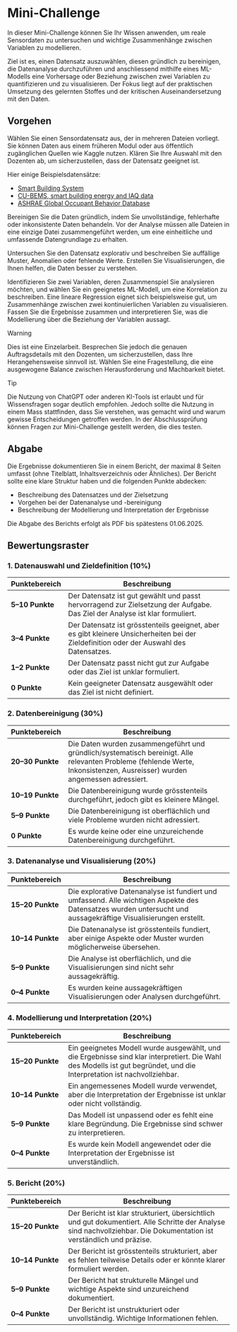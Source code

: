 # Mini-Challenge  
In dieser Mini-Challenge können Sie Ihr Wissen anwenden, um reale Sensordaten zu untersuchen und wichtige Zusammenhänge zwischen Variablen zu modellieren.

Ziel ist es, einen Datensatz auszuwählen, diesen gründlich zu bereinigen, die Datenanalyse durchzuführen und anschliessend mithilfe eines ML-Modells eine Vorhersage oder Beziehung zwischen zwei Variablen zu quantifizieren und zu visualisieren. Der Fokus liegt auf der praktischen Umsetzung des gelernten Stoffes und der kritischen Auseinandersetzung mit den Daten.

## Vorgehen  
Wählen Sie einen Sensordatensatz aus, der in mehreren Dateien vorliegt. Sie können Daten aus einem früheren Modul oder aus öffentlich zugänglichen Quellen wie Kaggle nutzen. Klären Sie Ihre Auswahl mit den Dozenten ab, um sicherzustellen, dass der Datensatz geeignet ist.

Hier einige Beispielsdatensätze:

- [Smart Building System](https://www.kaggle.com/datasets/ranakrc/smart-building-system)
- [CU-BEMS, smart building energy and IAQ data](https://www.kaggle.com/datasets/claytonmiller/cubems-smart-building-energy-and-iaq-data)
- [ASHRAE Global Occupant Behavior Database](https://ashraeobdatabase.com/)

Bereinigen Sie die Daten gründlich, indem Sie unvollständige, fehlerhafte oder inkonsistente Daten behandeln. Vor der Analyse müssen alle Dateien in eine einzige Datei zusammengeführt werden, um eine einheitliche und umfassende Datengrundlage zu erhalten.

Untersuchen Sie den Datensatz explorativ und beschreiben Sie auffällige Muster, Anomalien oder fehlende Werte. Erstellen Sie Visualisierungen, die Ihnen helfen, die Daten besser zu verstehen.

Identifizieren Sie zwei Variablen, deren Zusammenspiel Sie analysieren möchten, und wählen Sie ein geeignetes ML-Modell, um eine Korrelation zu beschreiben. Eine lineare Regression eignet sich beispielsweise gut, um Zusammenhänge zwischen zwei kontinuierlichen Variablen zu visualisieren. Fassen Sie die Ergebnisse zusammen und interpretieren Sie, was die Modellierung über die Beziehung der Variablen aussagt.

> [!WARNING]  
> Dies ist eine Einzelarbeit. Besprechen Sie jedoch die genauen Auftragsdetails mit den Dozenten, um sicherzustellen, dass Ihre Herangehensweise sinnvoll ist. Wählen Sie eine Fragestellung, die eine ausgewogene Balance zwischen Herausforderung und Machbarkeit bietet.

> [!TIP]  
> Die Nutzung von ChatGPT oder anderen KI-Tools ist erlaubt und für Wissensfragen sogar deutlich empfohlen. Jedoch sollte die Nutzung in einem Mass stattfinden, dass Sie verstehen, was gemacht wird und warum gewisse Entscheidungen getroffen werden. In der Abschlussprüfung können Fragen zur Mini-Challenge gestellt werden, die dies testen.

## Abgabe  
Die Ergebnisse dokumentieren Sie in einem Bericht, der maximal 8 Seiten umfasst (ohne Titelblatt, Inhaltsverzeichnis oder Ähnliches). Der Bericht sollte eine klare Struktur haben und die folgenden Punkte abdecken:  

- Beschreibung des Datensatzes und der Zielsetzung  
- Vorgehen bei der Datenanalyse und -bereinigung  
- Beschreibung der Modellierung und Interpretation der Ergebnisse  

Die Abgabe des Berichts erfolgt als PDF bis spätestens 01.06.2025.

## Bewertungsraster

### 1. **Datenauswahl und Zieldefinition (10%)**

| Punktebereich   | Beschreibung                                                                                                                            |
| --------------- | --------------------------------------------------------------------------------------------------------------------------------------- |
| **5–10 Punkte** | Der Datensatz ist gut gewählt und passt hervorragend zur Zielsetzung der Aufgabe. Das Ziel der Analyse ist klar formuliert.             |
| **3–4 Punkte**  | Der Datensatz ist grösstenteils geeignet, aber es gibt kleinere Unsicherheiten bei der Zieldefinition oder der Auswahl des Datensatzes. |
| **1–2 Punkte**  | Der Datensatz passt nicht gut zur Aufgabe oder das Ziel ist unklar formuliert.                                                          |
| **0 Punkte**    | Kein geeigneter Datensatz ausgewählt oder das Ziel ist nicht definiert.                                                                 |

### 2. **Datenbereinigung (30%)**

| Punktebereich    | Beschreibung                                                                                                                                                               |
| ---------------- | -------------------------------------------------------------------------------------------------------------------------------------------------------------------------- |
| **20–30 Punkte** | Die Daten wurden zusammengeführt und gründlich/systematisch bereinigt. Alle relevanten Probleme (fehlende Werte, Inkonsistenzen, Ausreisser) wurden angemessen adressiert. |
| **10–19 Punkte** | Die Datenbereinigung wurde grösstenteils durchgeführt, jedoch gibt es kleinere Mängel.                                                                                     |
| **5–9 Punkte**   | Die Datenbereinigung ist oberflächlich und viele Probleme wurden nicht adressiert.                                                                                         |
| **0 Punkte**     | Es wurde keine oder eine unzureichende Datenbereinigung durchgeführt.                                                                                                      |

### 3. **Datenanalyse und Visualisierung (20%)**

| Punktebereich    | Beschreibung                                                                                                                                                     |
| ---------------- | ---------------------------------------------------------------------------------------------------------------------------------------------------------------- |
| **15–20 Punkte** | Die explorative Datenanalyse ist fundiert und umfassend. Alle wichtigen Aspekte des Datensatzes wurden untersucht und aussagekräftige Visualisierungen erstellt. |
| **10–14 Punkte** | Die Datenanalyse ist grösstenteils fundiert, aber einige Aspekte oder Muster wurden möglicherweise übersehen.                                                    |
| **5–9 Punkte**   | Die Analyse ist oberflächlich, und die Visualisierungen sind nicht sehr aussagekräftig.                                                                          |
| **0–4 Punkte**   | Es wurden keine aussagekräftigen Visualisierungen oder Analysen durchgeführt.                                                                                    |

### 4. **Modellierung und Interpretation (20%)**

| Punktebereich    | Beschreibung                                                                                                                                                            |
| ---------------- | ----------------------------------------------------------------------------------------------------------------------------------------------------------------------- |
| **15–20 Punkte** | Ein geeignetes Modell wurde ausgewählt, und die Ergebnisse sind klar interpretiert. Die Wahl des Modells ist gut begründet, und die Interpretation ist nachvollziehbar. |
| **10–14 Punkte** | Ein angemessenes Modell wurde verwendet, aber die Interpretation der Ergebnisse ist unklar oder nicht vollständig.                                                      |
| **5–9 Punkte**   | Das Modell ist unpassend oder es fehlt eine klare Begründung. Die Ergebnisse sind schwer zu interpretieren.                                                             |
| **0–4 Punkte**   | Es wurde kein Modell angewendet oder die Interpretation der Ergebnisse ist unverständlich.                                                                              |

### 5. **Bericht (20%)**

| Punktebereich    | Beschreibung                                                                                                                                                           |
| ---------------- | ---------------------------------------------------------------------------------------------------------------------------------------------------------------------- |
| **15–20 Punkte** | Der Bericht ist klar strukturiert, übersichtlich und gut dokumentiert. Alle Schritte der Analyse sind nachvollziehbar. Die Dokumentation ist verständlich und präzise. |
| **10–14 Punkte** | Der Bericht ist grösstenteils strukturiert, aber es fehlen teilweise Details oder er könnte klarer formuliert werden.                                                  |
| **5–9 Punkte**   | Der Bericht hat strukturelle Mängel und wichtige Aspekte sind unzureichend dokumentiert.                                                                               |
| **0–4 Punkte**   | Der Bericht ist unstrukturiert oder unvollständig. Wichtige Informationen fehlen.                                                                                      |